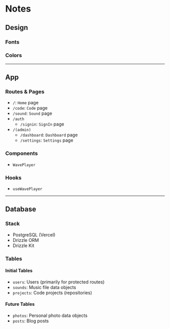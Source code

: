 # Notes

## Design

### Fonts

### Colors

---

## App

### Routes & Pages

- `/`: `Home` page
- `/code`: `Code` page
- `/sound`: `Sound` page
- `/auth`
  - `/signin`: `SignIn` page
- `/(admin)`
  - `/dashboard`: `Dashboard` page
  - `/settings`: `Settings` page

### Components

- `WavePlayer`

### Hooks

- `useWavePlayer`

---

## Database

### Stack

- PostgreSQL (Vercel)
- Drizzle ORM
- Drizzle Kit

### Tables

#### Initial Tables

- `users`: Users (primarily for protected routes)
- `sounds`: Music file data objects
- `projects`: Code projects (repositories)

#### Future Tables

- `photos`: Personal photo data objects
- `posts`: Blog posts
